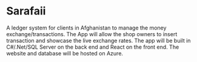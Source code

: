 # Sarafaii
A ledger system for clients in Afghanistan to manage the money exchange/transactions. The App will allow the shop owners to insert transaction and showcase the live exchange rates. The app will be built in C#/.Net/SQL Server on the back end and React on the front end. The website and database will be hosted on Azure.

